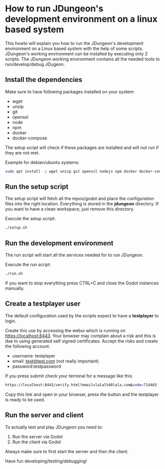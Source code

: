 # How to run JDungeon's development environment on a linux based system
This howto will explain you how to run the JDungeon's development environment on a Linux based system with the help of some scripts. JDungeon's working environment can be installed by executing only 2 scripts. The JDungeon working environment contains all the needed tools to run/develop/debug JDugeon.

## Install the dependencies
Make sure to have following packages installed on your system:
- wget
- unzip
- git
- openssl
- node
- npm
- docker
- docker-compose

The setup script will check if these packages are installed and will not run if they are not met.

Example for debian/ubuntu systems:
```bash
sudo apt install -y wget unzip git openssl nodejs npm docker docker-compose
```

## Run the setup script
The setup script will fetch all the repos/godot and place the configuration files into the right location. Everything is stored in the **jdungeon** directory.
If you want to have a clean workspace, just remove this directory.

Execute the setup script:
```bash
./setup.sh
```

## Run the development environment

The run script will start all the services needed for to run JDungeon. 

Execute the run script:
```bash
./run.sh
```

If you want to stop everything press CTRL+C and close the Godot instances manually.

## Create a testplayer user
The default configuration used by the scripts expect to have a **testplayer** to login. 

Create this use by accessing the webui which is running on [https://localhost:8443](https://localhost:8443]). Your browser may complain about a risk and this is due to using generated self signed certificates. Accept the risks and create the following account:
- username: testplayer
- email: test@test.com (not really important)
- password:testpassword

If you press submit check your terminal for a message like this:
```bash
https://localhost:8443/verify.html?email=lalal%40lala.com&code=714463
```

Copy this link and open in your browser, press the button and the testplayer is ready to be used.

## Run the server and client
To actually test and play JDungeon you need to:
1. Run the server via Godot
2. Run the client via Godot

Always make sure to first start the server and then the client.

Have fun developing/testing/debugging!
